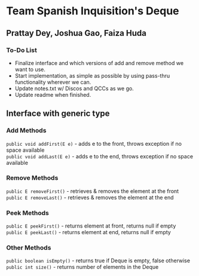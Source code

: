 # Team Spanish Inquisition's Deque
## Prattay Dey, Joshua Gao, Faiza Huda

### To-Do List
- Finalize interface and which versions of add and remove method we want to use.
- Start implementation, as simple as possible by using pass-thru functionality wherever we can.
- Update notes.txt w/ Discos and QCCs as we go.
- Update readme when finished.


## Interface with generic type <E>
### Add Methods
`public void addFirst(E e)` - adds e to the front, throws exception if no space available <br>
`public void addLast(E e)` - adds e to the end, throws exception if no space available <br>


### Remove Methods
`public E removeFirst()` - retrieves & removes the element at the front <br>
`public E removeLast()` - retrieves & removes the element at the end <br>


### Peek Methods
`public E peekFirst()` - returns element at front, returns null if empty <br>
`public E peekLast()` - returns element at end, returns null if empty <br>


### Other Methods
`public boolean isEmpty()` - returns true if Deque is empty, false otherwise <br>
`public int size()` - returns number of elements in the Deque <br>

